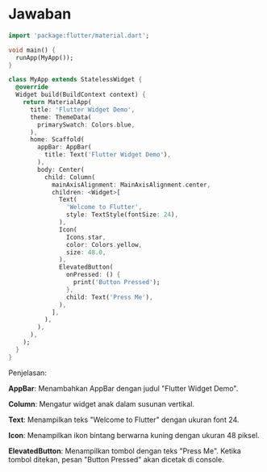 # Jawaban

```dart
import 'package:flutter/material.dart';

void main() {
  runApp(MyApp());
}

class MyApp extends StatelessWidget {
  @override
  Widget build(BuildContext context) {
    return MaterialApp(
      title: 'Flutter Widget Demo',
      theme: ThemeData(
        primarySwatch: Colors.blue,
      ),
      home: Scaffold(
        appBar: AppBar(
          title: Text('Flutter Widget Demo'),
        ),
        body: Center(
          child: Column(
            mainAxisAlignment: MainAxisAlignment.center,
            children: <Widget>[
              Text(
                'Welcome to Flutter',
                style: TextStyle(fontSize: 24),
              ),
              Icon(
                Icons.star,
                color: Colors.yellow,
                size: 48.0,
              ),
              ElevatedButton(
                onPressed: () {
                  print('Button Pressed');
                },
                child: Text('Press Me'),
              ),
            ],
          ),
        ),
      ),
    );
  }
}
```

Penjelasan:

**AppBar**: Menambahkan AppBar dengan judul "Flutter Widget Demo".

**Column**: Mengatur widget anak dalam susunan vertikal.

**Text**: Menampilkan teks "Welcome to Flutter" dengan ukuran font 24.

**Icon**: Menampilkan ikon bintang berwarna kuning dengan ukuran 48 piksel.

**ElevatedButton**: Menampilkan tombol dengan teks "Press Me". Ketika tombol ditekan, pesan "Button Pressed" akan dicetak di console.